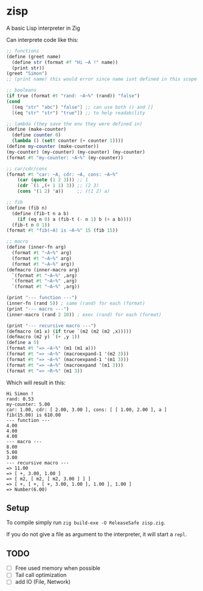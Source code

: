 # zisp

A basic Lisp interpreter in Zig

Can interprete code like this:

```scm
;; functions
(define (greet name)
  (define str (format #f "Hi ~A !" name))
  (print str))
(greet "Simon")
;; (print name) this would error since name isnt defined in this scope

;; booleans
(if true (format #t "rand: ~A~%" (rand)) "false")
(cond
  [(eq "str" "abc") "false"] ;; can use both () and []
  [(eq "str" "str") "true"]) ;; to help readability

;; lambda (they save the env they were defined in)
(define (make-counter)
  (define counter 0)
  (lambda () (set! counter (+ counter 1))))
(define my-counter (make-counter))
(my-counter) (my-counter) (my-counter) (my-counter)
(format #t "my-counter: ~A~%" (my-counter))

;; car/cdr/cons
(format #t "car: ~A, cdr: ~A, cons: ~A~%"
    (car (quote (1 2 3))) ;; 1
    (cdr `(1 ,(+ 1 1) 3)) ;; (2 3)
    (cons '(1 2) 'a))     ;; ((1 2) a)

;; fib
(define (fib n)
  (define (fib-t n a b)
    (if (eq n 0) a (fib-t (- n 1) b (+ a b))))
  (fib-t n 0 1))
(format #t "fib(~A) is ~A~%" 15 (fib 15))

;; macro
(define (inner-fn arg)
  (format #t "~A~%" arg)
  (format #t "~A~%" arg)
  (format #t "~A~%" arg))
(defmacro (inner-macro arg)
  `(format #t "~A~%" ,arg)
  `(format #t "~A~%" ,arg)
  `(format #t "~A~%" ,arg))

(print "--- function ---")
(inner-fn (rand 5)) ; same (rand) for each (format)
(print "--- macro ---")
(inner-macro (rand 2 10)) ; exec (rand) for each (format)

(print "--- recursive macro ---")
(defmacro (m1 x) (if true `(m2 (m2 (m2 ,x)))))
(defmacro (m2 y) `(+ ,y 1))
(define a 5)
(format #t "=> ~A~%" (m1 (m1 a)))
(format #t "=> ~A~%" (macroexpand-1 '(m2 3)))
(format #t "=> ~A~%" (macroexpand-1 '(m1 3)))
(format #t "=> ~A~%" (macroexpand '(m1 3)))
(format #t "=> ~R~%" (m1 3))
```

Which will result in this:

```
Hi Simon !
rand: 0.53
my-counter: 5.00
car: 1.00, cdr: [ 2.00, 3.00 ], cons: [ [ 1.00, 2.00 ], a ]
fib(15.00) is 610.00
--- function ---
4.00
4.00
4.00
--- macro ---
8.00
5.00
3.00
--- recursive macro ---
=> 11.00
=> [ +, 3.00, 1.00 ]
=> [ m2, [ m2, [ m2, 3.00 ] ] ]
=> [ +, [ +, [ +, 3.00, 1.00 ], 1.00 ], 1.00 ]
=> Number(6.00)
```

## Setup

To compile simply run `zig build-exe -O ReleaseSafe zisp.zig`.

If you do not give a file as argument to the interpreter, it will start a `repl`.

## TODO

- [ ] Free used memory when possible
- [ ] Tail call optimization
- [ ] add IO (File, Network)
